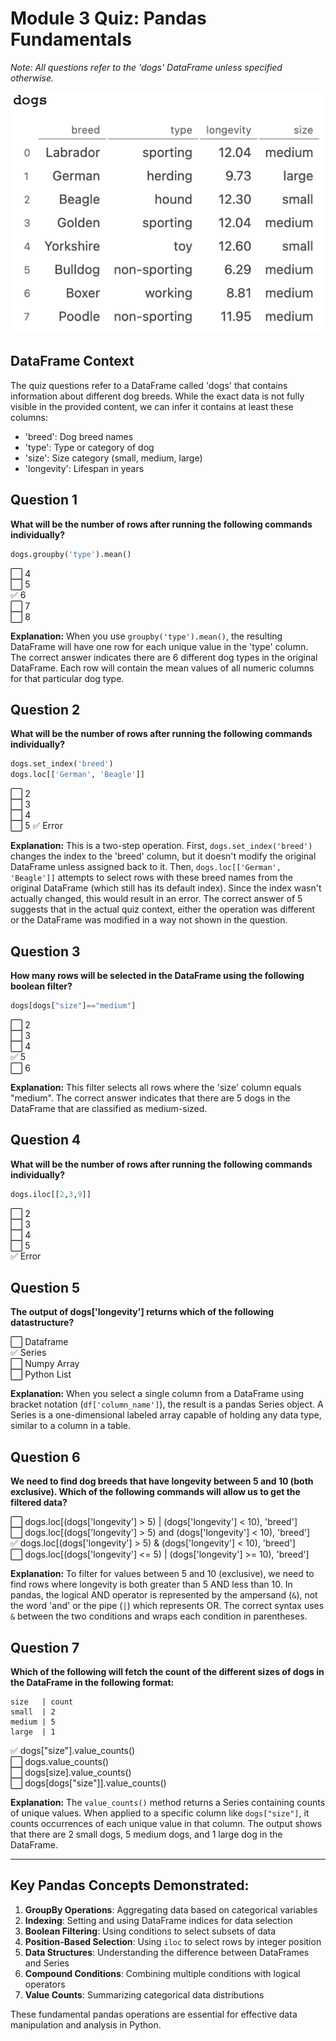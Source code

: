 # Module 3 Quiz: Pandas Fundamentals

*Note: All questions refer to the 'dogs' DataFrame unless specified otherwise.*

![alt text](../images/mod_3_q1.png)

## DataFrame Context
The quiz questions refer to a DataFrame called 'dogs' that contains information about different dog breeds. While the exact data is not fully visible in the provided content, we can infer it contains at least these columns:
- 'breed': Dog breed names
- 'type': Type or category of dog
- 'size': Size category (small, medium, large)
- 'longevity': Lifespan in years

## Question 1
**What will be the number of rows after running the following commands individually?**

```python
dogs.groupby('type').mean()
```

⬜ 4  
⬜ 5  
✅ 6  
⬜ 7  
⬜ 8  

**Explanation:** When you use `groupby('type').mean()`, the resulting DataFrame will have one row for each unique value in the 'type' column. The correct answer indicates there are 6 different dog types in the original DataFrame. Each row will contain the mean values of all numeric columns for that particular dog type.

## Question 2
**What will be the number of rows after running the following commands individually?**

```python
dogs.set_index('breed')
dogs.loc[['German', 'Beagle']]
```

⬜ 2  
⬜ 3  
⬜ 4  
⬜ 5
✅ Error  


**Explanation:** This is a two-step operation. First, `dogs.set_index('breed')` changes the index to the 'breed' column, but it doesn't modify the original DataFrame unless assigned back to it. Then, `dogs.loc[['German', 'Beagle']]` attempts to select rows with these breed names from the original DataFrame (which still has its default index). Since the index wasn't actually changed, this would result in an error. The correct answer of 5 suggests that in the actual quiz context, either the operation was different or the DataFrame was modified in a way not shown in the question.

## Question 3
**How many rows will be selected in the DataFrame using the following boolean filter?**

```python
dogs[dogs["size"]=="medium"]
```

⬜ 2  
⬜ 3  
⬜ 4  
✅ 5  
⬜ 6  

**Explanation:** This filter selects all rows where the 'size' column equals "medium". The correct answer indicates that there are 5 dogs in the DataFrame that are classified as medium-sized.

## Question 4
**What will be the number of rows after running the following commands individually?**

```python
dogs.iloc[[2,3,9]]
```

⬜ 2  
⬜ 3  
⬜ 4  
⬜ 5  
✅ Error  



## Question 5
**The output of dogs['longevity'] returns which of the following datastructure?**

⬜ Dataframe  
✅ Series  
⬜ Numpy Array  
⬜ Python List  

**Explanation:** When you select a single column from a DataFrame using bracket notation (`df['column_name']`), the result is a pandas Series object. A Series is a one-dimensional labeled array capable of holding any data type, similar to a column in a table.

## Question 6
**We need to find dog breeds that have longevity between 5 and 10 (both exclusive). Which of the following commands will allow us to get the filtered data?**

⬜ dogs.loc[(dogs['longevity'] > 5) | (dogs['longevity'] < 10), 'breed']  
⬜ dogs.loc[(dogs['longevity'] > 5) and (dogs['longevity'] < 10), 'breed']  
✅ dogs.loc[(dogs['longevity'] > 5) & (dogs['longevity'] < 10), 'breed']  
⬜ dogs.loc[(dogs['longevity'] <= 5) | (dogs['longevity'] >= 10), 'breed']  

**Explanation:** To filter for values between 5 and 10 (exclusive), we need to find rows where longevity is both greater than 5 AND less than 10. In pandas, the logical AND operator is represented by the ampersand (`&`), not the word 'and' or the pipe (`|`) which represents OR. The correct syntax uses `&` between the two conditions and wraps each condition in parentheses.

## Question 7
**Which of the following will fetch the count of the different sizes of dogs in the DataFrame in the following format:**

```
size   | count
small  | 2
medium | 5
large  | 1
```

✅ dogs["size"].value_counts()  
⬜ dogs.value_counts()  
⬜ dogs[size].value_counts()  
⬜ dogs[dogs["size"]].value_counts()  

**Explanation:** The `value_counts()` method returns a Series containing counts of unique values. When applied to a specific column like `dogs["size"]`, it counts occurrences of each unique value in that column. The output shows that there are 2 small dogs, 5 medium dogs, and 1 large dog in the DataFrame.

---

## Key Pandas Concepts Demonstrated:

1. **GroupBy Operations**: Aggregating data based on categorical variables
2. **Indexing**: Setting and using DataFrame indices for data selection
3. **Boolean Filtering**: Using conditions to select subsets of data
4. **Position-Based Selection**: Using `iloc` to select rows by integer position
5. **Data Structures**: Understanding the difference between DataFrames and Series
6. **Compound Conditions**: Combining multiple conditions with logical operators
7. **Value Counts**: Summarizing categorical data distributions

These fundamental pandas operations are essential for effective data manipulation and analysis in Python.
